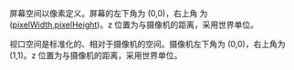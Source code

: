 屏幕空间以像素定义。屏幕的左下角为 (0,0)，右上角 为 ([pixelWidth](https://docs.unity3d.com/cn/2019.4/ScriptReference/Camera-pixelWidth.html),[pixelHeight](https://docs.unity3d.com/cn/2019.4/ScriptReference/Camera-pixelHeight.html))。z 位置为与摄像机的距离，采用世界单位。

视口空间是标准化的、相对于摄像机的空间。摄像机左下角为 (0,0)，右上角为 (1,1)。z 位置为与摄像机的距离，采用世界单位。